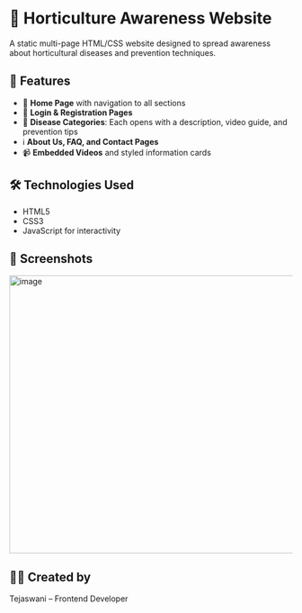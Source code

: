 # 🌿 Horticulture Awareness Website

A static multi-page HTML/CSS website designed to spread awareness about horticultural diseases and prevention techniques.

## 🧩 Features

- 🌱 **Home Page** with navigation to all sections
- 🔐 **Login & Registration Pages**
- 🧬 **Disease Categories**: Each opens with a description, video guide, and prevention tips
- ℹ️ **About Us, FAQ, and Contact Pages**
- 📹 **Embedded Videos** and styled information cards

## 🛠️ Technologies Used

- HTML5
- CSS3
- JavaScript for interactivity

## 📸 Screenshots


<img width="955" height="494" alt="image" src="https://github.com/user-attachments/assets/0d140984-a3fa-43da-99d6-7119b69c1a11" />


## 👩‍💻 Created by
Tejaswani – Frontend Developer
